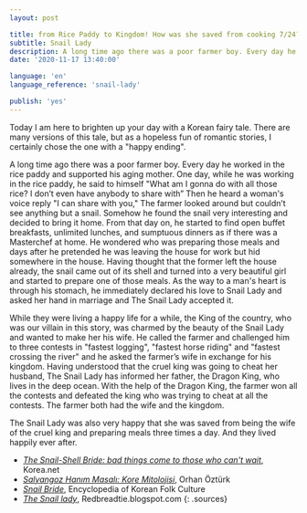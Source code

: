 ```yaml
---
layout: post

title: from Rice Paddy to Kingdom! How was she saved from cooking 7/24?
subtitle: Snail Lady
description: A long time ago there was a poor farmer boy. Every day he worked in the rice paddy and supported his aging mother. One day, while he was working in the rice paddy, he said to himself "What am I gonna do with all those rice? I don’t even have anybody to share with”
date: '2020-11-17 13:40:00'

language: 'en'
language_reference: 'snail-lady'

publish: 'yes'
---
```


Today I am here to brighten up your day with a Korean fairy tale. There are many versions of this tale, but as a hopeless fun of romantic stories, I certainly chose the one with a "happy ending".

A long time ago there was a poor farmer boy. Every day he worked in the rice paddy and supported his aging mother. One day, while he was working in the rice paddy, he said to himself "What am I gonna do with all those rice? I don’t even have anybody to share with” Then he heard a woman's voice reply "I can share with you," The farmer looked around but couldn’t see anything but a snail. Somehow he found the snail very interesting and decided to bring it home. From that day on, he started to find open buffet breakfasts, unlimited lunches, and sumptuous dinners as if there was a Masterchef at home. He wondered who was preparing those meals and days after he pretended he was leaving the house for work but hid somewhere in the house. Having thought that the former left the house already, the snail came out of its shell and turned into a very beautiful girl and started to prepare one of those meals. As the way to a man's heart is through his stomach, he immediately declared his love to Snail Lady and asked her hand in marriage and The Snail Lady accepted it.

While they were living a happy life for a while, the King of the country, who was our villain in this story, was charmed by the beauty of the Snail Lady and wanted to make her his wife. He called the farmer and challenged him to three contests in "fastest logging", "fastest horse riding" and "fastest crossing the river" and he asked the farmer’s wife in exchange for his kingdom. Having understood that the cruel king was going to cheat her husband, The Snail Lady has informed her father, the Dragon King, who lives in the deep ocean. With the help of the Dragon King, the farmer won all the contests and defeated the king who was trying to cheat at all the contests. The farmer both had the wife and the kingdom.

The Snail Lady was also very happy that she was saved from being the wife of the cruel king and preparing meals three times a day. And they lived happily ever after.

+ *[The Snail-Shell Bride: bad things come to those who can't wait](http://www.korea.net/NewsFocus/Culture/view?articleId=123841)*, Korea.net
+ *[Salyangoz Hanım Masalı: Kore Mitolojisi](http://ozhanozturk.com/2018/04/29/salyangoz-hanim-masali-kore-mitolojisi/)*, Orhan Öztürk
+ *[Snail Bride](https://folkency.nfm.go.kr/en/topic/detail/5924)*, Encyclopedia of Korean Folk Culture
+ *[The Snail lady](hhttps://redbreadtie.blogspot.com/search?q=The+Snail+Lady)*, Redbreadtie.blogspot.com
{: .sources}
